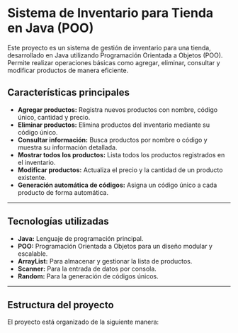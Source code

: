 # Sistema de Inventario para Tienda en Java (POO)

Este proyecto es un sistema de gestión de inventario para una tienda, desarrollado en Java utilizando Programación Orientada a Objetos (POO). Permite realizar operaciones básicas como agregar, eliminar, consultar y modificar productos de manera eficiente.


## Características principales

- **Agregar productos:** Registra nuevos productos con nombre, código único, cantidad y precio.
- **Eliminar productos:** Elimina productos del inventario mediante su código único.
- **Consultar información:** Busca productos por nombre o código y muestra su información detallada.
- **Mostrar todos los productos:** Lista todos los productos registrados en el inventario.
- **Modificar productos:** Actualiza el precio y la cantidad de un producto existente.
- **Generación automática de códigos:** Asigna un código único a cada producto de forma automática.

---

## Tecnologías utilizadas

- **Java:** Lenguaje de programación principal.
- **POO:** Programación Orientada a Objetos para un diseño modular y escalable.
- **ArrayList:** Para almacenar y gestionar la lista de productos.
- **Scanner:** Para la entrada de datos por consola.
- **Random:** Para la generación de códigos únicos.

---

## Estructura del proyecto

El proyecto está organizado de la siguiente manera:
